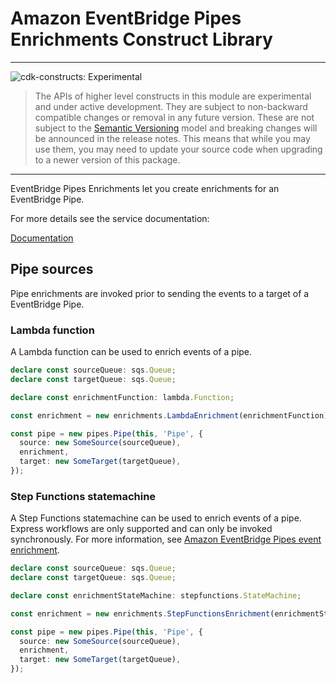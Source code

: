 # Amazon EventBridge Pipes Enrichments Construct Library

<!--BEGIN STABILITY BANNER-->

---

![cdk-constructs: Experimental](https://img.shields.io/badge/cdk--constructs-experimental-important.svg?style=for-the-badge)

> The APIs of higher level constructs in this module are experimental and under active development.
> They are subject to non-backward compatible changes or removal in any future version. These are
> not subject to the [Semantic Versioning](https://semver.org/) model and breaking changes will be
> announced in the release notes. This means that while you may use them, you may need to update
> your source code when upgrading to a newer version of this package.

---

<!--END STABILITY BANNER-->


EventBridge Pipes Enrichments let you create enrichments for an EventBridge Pipe.


For more details see the service documentation:

[Documentation](https://docs.aws.amazon.com/eventbridge/latest/userguide/pipes-enrichment.html)

## Pipe sources

Pipe enrichments are invoked prior to sending the events to a target of a EventBridge Pipe.

### Lambda function

A Lambda function can be used to enrich events of a pipe.

```ts
declare const sourceQueue: sqs.Queue;
declare const targetQueue: sqs.Queue;

declare const enrichmentFunction: lambda.Function;

const enrichment = new enrichments.LambdaEnrichment(enrichmentFunction);

const pipe = new pipes.Pipe(this, 'Pipe', {
  source: new SomeSource(sourceQueue),
  enrichment,
  target: new SomeTarget(targetQueue),
});
```

### Step Functions statemachine

A Step Functions statemachine can be used to enrich events of a pipe.
Express workflows are only supported and can only be invoked synchronously.
For more information, see [Amazon EventBridge Pipes event enrichment](https://docs.aws.amazon.com/eventbridge/latest/userguide/pipes-enrichment.html).

```ts
declare const sourceQueue: sqs.Queue;
declare const targetQueue: sqs.Queue;

declare const enrichmentStateMachine: stepfunctions.StateMachine;

const enrichment = new enrichments.StepFunctionsEnrichment(enrichmentStateMachine);

const pipe = new pipes.Pipe(this, 'Pipe', {
  source: new SomeSource(sourceQueue),
  enrichment,
  target: new SomeTarget(targetQueue),
});
```

